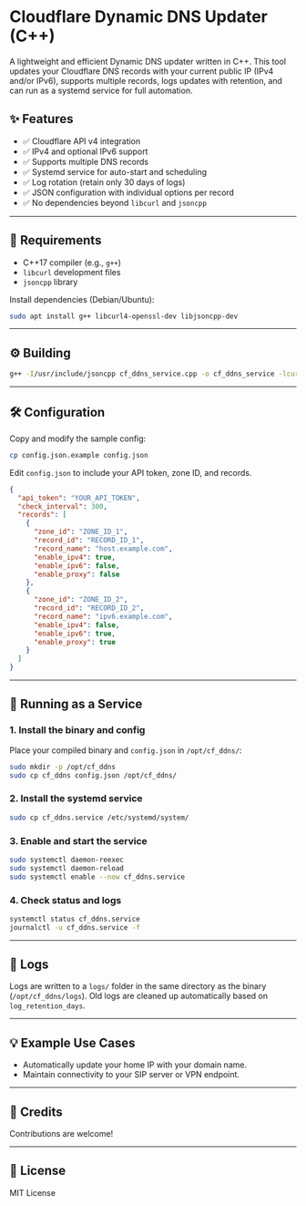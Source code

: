 # Cloudflare Dynamic DNS Updater (C++)

A lightweight and efficient Dynamic DNS updater written in C++. This tool updates your Cloudflare DNS records with your current public IP (IPv4 and/or IPv6), supports multiple records, logs updates with retention, and can run as a systemd service for full automation.

## ✨ Features

- ✅ Cloudflare API v4 integration
- ✅ IPv4 and optional IPv6 support
- ✅ Supports multiple DNS records
- ✅ Systemd service for auto-start and scheduling
- ✅ Log rotation (retain only 30 days of logs)
- ✅ JSON configuration with individual options per record
- ✅ No dependencies beyond `libcurl` and `jsoncpp`

---

## 🔧 Requirements

- C++17 compiler (e.g., `g++`)
- `libcurl` development files
- `jsoncpp` library

Install dependencies (Debian/Ubuntu):

```bash
sudo apt install g++ libcurl4-openssl-dev libjsoncpp-dev
```

---

## ⚙️ Building

```bash
g++ -I/usr/include/jsoncpp cf_ddns_service.cpp -o cf_ddns_service -lcurl -ljsoncpp -std=c++17 -pthread
```

---

## 🛠️ Configuration

Copy and modify the sample config:

```bash
cp config.json.example config.json
```

Edit `config.json` to include your API token, zone ID, and records.

```json
{
  "api_token": "YOUR_API_TOKEN",
  "check_interval": 300,
  "records": [
    {
      "zone_id": "ZONE_ID_1",
      "record_id": "RECORD_ID_1",
      "record_name": "host.example.com",
      "enable_ipv4": true,
      "enable_ipv6": false,
      "enable_proxy": false
    },
    {
      "zone_id": "ZONE_ID_2",
      "record_id": "RECORD_ID_2",
      "record_name": "ipv6.example.com",
      "enable_ipv4": false,
      "enable_ipv6": true,
      "enable_proxy": true
    }
  ]
}

```

---

## 🚀 Running as a Service

### 1. Install the binary and config

Place your compiled binary and `config.json` in `/opt/cf_ddns/`:

```bash
sudo mkdir -p /opt/cf_ddns
sudo cp cf_ddns config.json /opt/cf_ddns/
```

### 2. Install the systemd service

```bash
sudo cp cf_ddns.service /etc/systemd/system/
```

### 3. Enable and start the service

```bash
sudo systemctl daemon-reexec
sudo systemctl daemon-reload
sudo systemctl enable --now cf_ddns.service
```

### 4. Check status and logs

```bash
systemctl status cf_ddns.service
journalctl -u cf_ddns.service -f
```

---

## 📁 Logs

Logs are written to a `logs/` folder in the same directory as the binary (`/opt/cf_ddns/logs`). Old logs are cleaned up automatically based on `log_retention_days`.

---

## 💡 Example Use Cases

- Automatically update your home IP with your domain name.
- Maintain connectivity to your SIP server or VPN endpoint.

---

## 🙏 Credits

Contributions are welcome!

---

## 📜 License

MIT License
